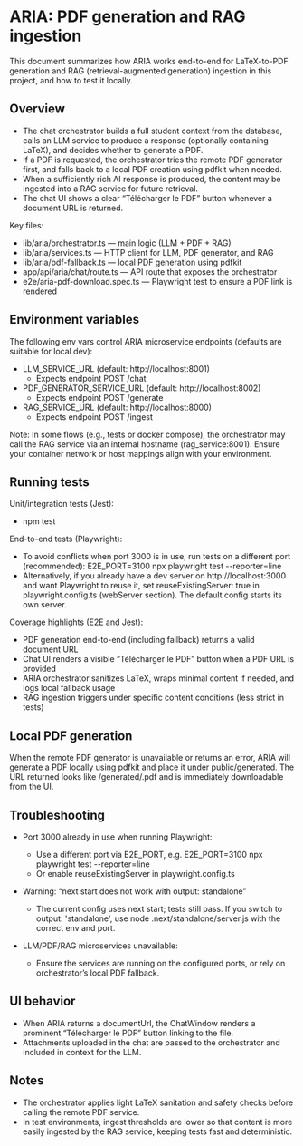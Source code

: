 # ARIA: PDF generation and RAG ingestion

This document summarizes how ARIA works end-to-end for LaTeX-to-PDF generation and RAG (retrieval-augmented generation) ingestion in this project, and how to test it locally.

## Overview

- The chat orchestrator builds a full student context from the database, calls an LLM service to produce a response (optionally containing LaTeX), and decides whether to generate a PDF.
- If a PDF is requested, the orchestrator tries the remote PDF generator first, and falls back to a local PDF creation using pdfkit when needed.
- When a sufficiently rich AI response is produced, the content may be ingested into a RAG service for future retrieval.
- The chat UI shows a clear “Télécharger le PDF” button whenever a document URL is returned.

Key files:

- lib/aria/orchestrator.ts — main logic (LLM + PDF + RAG)
- lib/aria/services.ts — HTTP client for LLM, PDF generator, and RAG
- lib/aria/pdf-fallback.ts — local PDF generation using pdfkit
- app/api/aria/chat/route.ts — API route that exposes the orchestrator
- e2e/aria-pdf-download.spec.ts — Playwright test to ensure a PDF link is rendered

## Environment variables

The following env vars control ARIA microservice endpoints (defaults are suitable for local dev):

- LLM_SERVICE_URL (default: http://localhost:8001)
  - Expects endpoint POST /chat
- PDF_GENERATOR_SERVICE_URL (default: http://localhost:8002)
  - Expects endpoint POST /generate
- RAG_SERVICE_URL (default: http://localhost:8000)
  - Expects endpoint POST /ingest

Note: In some flows (e.g., tests or docker compose), the orchestrator may call the RAG service via an internal hostname (rag_service:8001). Ensure your container network or host mappings align with your environment.

## Running tests

Unit/integration tests (Jest):

- npm test

End-to-end tests (Playwright):

- To avoid conflicts when port 3000 is in use, run tests on a different port (recommended):
  E2E_PORT=3100 npx playwright test --reporter=line
- Alternatively, if you already have a dev server on http://localhost:3000 and want Playwright to reuse it, set reuseExistingServer: true in playwright.config.ts (webServer section). The default config starts its own server.

Coverage highlights (E2E and Jest):

- PDF generation end-to-end (including fallback) returns a valid document URL
- Chat UI renders a visible “Télécharger le PDF” button when a PDF URL is provided
- ARIA orchestrator sanitizes LaTeX, wraps minimal content if needed, and logs local fallback usage
- RAG ingestion triggers under specific content conditions (less strict in tests)

## Local PDF generation

When the remote PDF generator is unavailable or returns an error, ARIA will generate a PDF locally using pdfkit and place it under public/generated. The URL returned looks like /generated/<filename>.pdf and is immediately downloadable from the UI.

## Troubleshooting

- Port 3000 already in use when running Playwright:
  - Use a different port via E2E_PORT, e.g. E2E_PORT=3100 npx playwright test --reporter=line
  - Or enable reuseExistingServer in playwright.config.ts

- Warning: “next start does not work with output: standalone”
  - The current config uses next start; tests still pass. If you switch to output: 'standalone', use node .next/standalone/server.js with the correct env and port.

- LLM/PDF/RAG microservices unavailable:
  - Ensure the services are running on the configured ports, or rely on orchestrator’s local PDF fallback.

## UI behavior

- When ARIA returns a documentUrl, the ChatWindow renders a prominent “Télécharger le PDF” button linking to the file.
- Attachments uploaded in the chat are passed to the orchestrator and included in context for the LLM.

## Notes

- The orchestrator applies light LaTeX sanitation and safety checks before calling the remote PDF service.
- In test environments, ingest thresholds are lower so that content is more easily ingested by the RAG service, keeping tests fast and deterministic.
